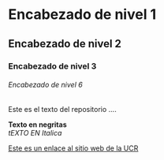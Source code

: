 # Encabezado de nivel 1

## Encabezado de nivel 2

### Encabezado de nivel 3


###### Encabezado de nivel 6

Este es el texto del repositorio ....

**Texto en negritas**  
*tEXTO EN Italica*

[Este es un enlace al sitio web de la UCR](https://www.ucr.ac.cr/)
